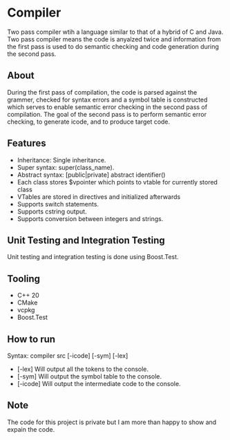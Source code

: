 # Compiler
Two pass compiler wtih a language similar to that of a hybrid of C and Java. Two pass compiler means the code is anyalzed twice and information from the first pass is used to do semantic checking and code generation during the second pass.

## About
During the first pass of compilation, the code is parsed against the grammer, checked for syntax errors and a symbol table is constructed which serves to enable semantic error checking in the second pass of compilation.
The goal of the second pass is to perform semantic error checking, to generate icode, and to produce target code.

## Features
- Inheritance: Single inheritance.
- Super syntax: super(class_name).
- Abstract syntax: [public|private] abstract identifier()
- Each class stores $vpointer which points to vtable for currently stored class
- VTables are stored in directives and initialized afterwards
- Supports switch statements.
- Supports cstring output.
- Supports conversion between integers and strings.

## Unit Testing and Integration Testing
Unit testing and integration testing is done using Boost.Test.

## Tooling
- C++ 20
- CMake
- vcpkg
- Boost.Test

## How to run
Syntax: compiler src [-icode] [-sym] [-lex]

- [-lex]   Will output all the tokens to the console.
- [-sym]   Will output the symbol table to the console.
- [-icode] Will output the intermediate code to the console.

## Note
The code for this project is private but I am more than happy to show and expain the code.
